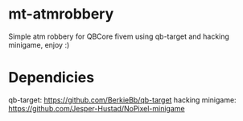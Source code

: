 # mt-atmrobbery
Simple atm robbery for QBCore fivem using qb-target and hacking minigame, enjoy :)

# Dependicies
qb-target: https://github.com/BerkieBb/qb-target
hacking minigame: https://github.com/Jesper-Hustad/NoPixel-minigame
